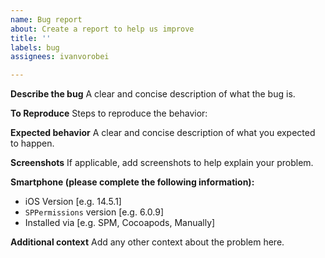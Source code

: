```yaml
---
name: Bug report
about: Create a report to help us improve
title: ''
labels: bug
assignees: ivanvorobei

---
```


**Describe the bug**
A clear and concise description of what the bug is.

**To Reproduce**
Steps to reproduce the behavior:

**Expected behavior**
A clear and concise description of what you expected to happen.

**Screenshots**
If applicable, add screenshots to help explain your problem.

**Smartphone (please complete the following information):**
 - iOS Version [e.g. 14.5.1]
 - `SPPermissions` version [e.g. 6.0.9]
 - Installed via [e.g. SPM, Cocoapods, Manually]

**Additional context**
Add any other context about the problem here.
